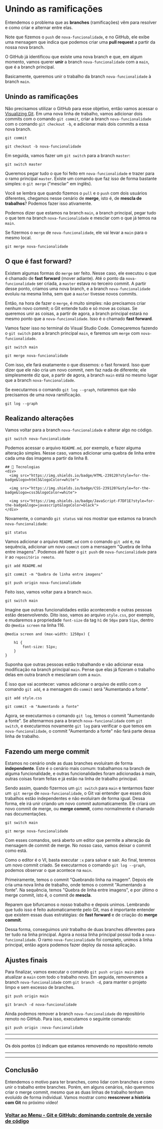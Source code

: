 # Unindo as ramificações

Entendemos o problema que as **branches** (ramificações) vêm para resolver e como criar e alternar entre elas.

Note que fizemos o `push` de `nova-funcionalidade`, e no GitHub, ele exibe uma mensagem que indica que podemos criar uma **pull request** a partir da nossa nova branch.

O GitHub já identificou que existe uma nova branch e que, em algum momento, vamos querer **unir** a branch `nova-funcionalidade` com a `main`, que é a branch principal.

Basicamente, queremos unir o trabalho da branch `nova-funcionalidade` à branch `main`.

## Unindo as ramificações

Não precisamos utilizar o GitHub para esse objetivo, então vamos acessar o[ Visualizing Git](https://git-school.github.io/visualizing-git/). Em uma nova linha de trabalho, vamos adicionar dois commits com o comando `git commit`, criar a branch `nova-funcionalidade` com o comando `git checkout -b`, e adicionar mais dois commits a essa nova branch.

```
git commit
```
```
git checkout -b nova-funcionalidade
```

Em seguida, vamos fazer um `git switch` para a branch `master`:

```
git switch master
```

Queremos pegar tudo o que foi feito em `nova-funcionalidade` e trazer para o ramo principal `master`. Existe um comando que faz isso de forma bastante simples: o `git merge` ("mesclar" em inglês).

Você se lembra que quando fizemos o `pull` e o `push` com dois usuários diferentes, chegamos nesse cenário de **merge**, isto é, de **mescla de trabalhos**? Podemos fazer isso ativamente.

Podemos dizer que estamos na branch `main`, a branch principal, pegar tudo o que tem na branch `nova-funcionalidade` e mesclar com o que já temos na `main`.

Se fizermos o `merge` de `nova-funcionalidade`, ele vai levar a `main` para o mesmo local.

```
git merge nova-funcionalidade
```

## O que é fast forward?

Existem algumas formas do `merge` ser feito. Nesse caso, ele executou o que é chamado de **fast forward** (mover adiante). Até o ponto da `nova-funcionalidade` ser criada, a `master` estava no terceiro commit. A partir desse ponto, criamos uma nova branch, e a branch `nova-funcionalidade` evoluiu na mesma linha, sem que a `master` tivesse novos commits.

Então, na hora de fazer o `merge`, é muito simples: não precisamos criar nenhum novo commit; o Git entende tudo e só move as coisas. Se queremos unir as coisas, a partir de agora, a branch principal estará no mesmo ponto que a `nova-funcionalidade`. Isso é o chamado **fast forward**.

Vamos fazer isso no terminal do Visual Studio Code. Começaremos fazendo o `git switch` para a branch principal `main`, e faremos um `merge` com `nova-funcionalidade`.

```
git switch main
```
```
git merge nova-funcionalidade
```

Com isso, ele fará exatamente o que dissemos: o fast forward. Isso quer dizer que ele não cria um novo commit, nem faz nada de diferente; ele simplesmente diz que, a partir de agora, a branch `main` está no mesmo lugar que a branch `nova-funcionalidade`.

Se executarmos o comando `git log --graph`, notaremos que não precisamos de uma nova ramificação.

```
git log --graph
```

## Realizando alterações

Vamos voltar para a branch `nova-funcionalidade` e alterar algo no código.

```
git switch nova-funcionalidade
```

Podemos acessar o arquivo `README.md`, por exemplo, e fazer alguma alteração simples. Nesse caso, vamos adicionar uma quebra de linha entre cada uma das imagens a partir da linha 8.

```
## 🚀 Tecnologias
<div>
  <img src="https://img.shields.io/badge/HTML-239120?style=for-the-badge&logo=html5&logoColor=white">

  <img src="https://img.shields.io/badge/CSS-239120?&style=for-the-badge&logo=css3&logoColor=white">

  <img src="https://img.shields.io/badge/JavaScript-F7DF1E?style=for-the-badge&logo=javascript&logoColor=black">
</div>
```

Novamente, o comando `git status` vai nos mostrar que estamos na branch `nova-funcionalidade`:

```
git status
```

Vamos adicionar o arquivo `README.md` com o comando `git add` e, na sequência, adicionar um novo `commit` com a mensagem "Quebra de linha entre imagens". Podemos até fazer o `git push` de `nova-funcionalidade` para ir ao `repositório remoto`.

```
git add README.md
```
```
git commit -m "Quebra de linha entre imagens"
```
```
git push origin nova-funcionalidade
```

Feito isso, vamos voltar para a branch `main`.

```
git switch main
```

Imagine que outras funcionalidades estão acontecendo e outras pessoas estão desenvolvendo. Dito isso, vamos ao arquivo `style.css`, por exemplo, e mudaremos a propriedade `font-size` da tag `h1` de `50px` para `51px`, dentro do `@media screen` na linha 116.

```
@media screen and (max-width: 1250px) {

    h1 {
        font-size: 51px;
    }
}
```

Suponha que outras pessoas estão trabalhando e vão adicionar essa modificação na branch principal `main`. Pense que elas já fizeram o trabalho delas em outra branch e mesclaram com a `main`.

É isso que vai acontecer: vamos adicionar o arquivo de estilo com o comando `git add`, e a mensagem do `commit` será "Aumentando a fonte".

```
git add style.css
```
```
git commit -m "Aumentando a fonte"
```

Agora, se executarmos o comando `git log`, temos o commit "Aumentando a fonte". Se alternarmos para a branch `nova-funcionalidade` com `git switch`, e executarmos novamente `git log` para verificar o que temos em `nova-funcionalidade`, o commit "Aumentando a fonte" não fará parte dessa linha de trabalho.

## Fazendo um merge commit

Estamos no cenário onde as duas branches evoluíram de forma **independente**. Este é o cenário mais comum: trabalhamos na branch de alguma funcionalidade, e outras funcionalidades foram adicionadas à main, outras coisas foram feitas e já estão na linha de trabalho principal.

Sendo assim, quando fizermos um `git switch` para `main` e tentarmos fazer um` git merge` de `nova-funcionalidade`, o Git vai entender que esses dois trabalhos estão independentes e não evoluíram de forma igual. Dessa forma, ele irá unir criando um novo commit automaticamente. Ele criará um novo commit de merge, ou **merge commit**, como normalmente é chamado nas documentações.

```
git switch main
```
```
git merge nova-funcionalidade
```

Com esses comandos, será aberto um editor que permite a alteração da mensagem de commit de merge. No nosso caso, vamos deixar o commit como está.

Como o editor é o VI, basta executar `:x` para salvar e sair. Ao final, teremos um novo commit criado. Se executarmos o comando `git log --graph`, podemos observar o que acontece na `main`.

Primeiramente, temos o commit "Quebrando linha na imagem". Depois ele cria uma nova linha de trabalho, onde temos o commit "Aumentando a fonte". Na sequência, temos "Quebra de linha entre imagens", e por último o merge commit, isto é, o commit de **mescla**.

Reparem que bifurcamos o nosso trabalho e depois unimos. Lembrando que tudo isso é feito automaticamente pelo Git, mas é importante entender que existem essas duas estratégias: de **fast forward** e de criação do **merge commit**.

Dessa forma, conseguimos unir trabalho de duas branches diferentes para ter tudo na linha principal. Agora a nossa linha principal possui toda a `nova-funcionalidade`. O ramo `nova-funcionalidade` foi completo, unimos à linha principal, então agora podemos fazer deploy da nossa aplicação.

## Ajustes finais

Para finalizar, vamos executar o comando `git push origin main` para atualizar a `main` com todo o trabalho novo. Em seguida, removeremos a branch `nova-funcionalidade` com `git branch -d`, para manter o projeto limpo e sem excesso de branches.

```
git push origin main
```
```
git branch -d nova-funcionalidade
```

Ainda podemos remover a branch `nova-funcionalidade` do repositório remoto no GitHub. Para isso, executamos o seguinte comando:

```
git push origin :nova-funcionalidade
```

<div style="background-color: white; color: black;">
<hr>
<hr>

Os dois pontos (**:**) indicam que estamos removendo no repositório remoto

<hr>
<hr>
</div>

## Conclusão

Entendemos o motivo para ter branches, como lidar com branches e como unir o trabalho entre branches. Porém, em alguns cenários, não queremos criar o merge commit, mesmo que as duas linhas de trabalho tenham evoluído de forma individual. Vamos mostrar como **reescrever a história com Git** no próximo vídeo!

### [Voltar ao Menu - Git e GitHub: dominando controle de versão de código](../menu.md)
